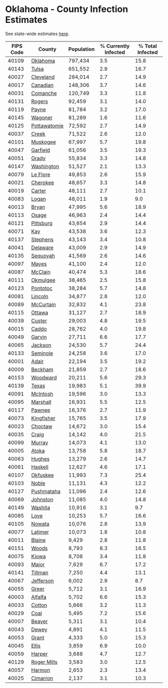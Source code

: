 # Oklahoma - County Infection Estimates

See state-wide estimates [here](/infections/us-ok).

|   FIPS Code |                       County |   Population |   % Currently Infected |   % Total Infected |
|-------------|------------------------------|--------------|------------------------|--------------------|
|       40109 |         [Oklahoma](oklahoma) |      797,434 |                    3.5 |               15.8 |
|       40143 |               [Tulsa](tulsa) |      651,552 |                    2.9 |               16.7 |
|       40027 |       [Cleveland](cleveland) |      284,014 |                    2.7 |               14.9 |
|       40017 |         [Canadian](canadian) |      148,306 |                    3.7 |               14.6 |
|       40031 |         [Comanche](comanche) |      120,749 |                    3.3 |               11.8 |
|       40131 |             [Rogers](rogers) |       92,459 |                    3.1 |               14.0 |
|       40119 |               [Payne](payne) |       81,784 |                    3.2 |               17.0 |
|       40145 |           [Wagoner](wagoner) |       81,289 |                    1.6 |               11.6 |
|       40125 | [Pottawatomie](pottawatomie) |       72,592 |                    2.7 |               14.9 |
|       40037 |               [Creek](creek) |       71,522 |                    2.6 |               12.0 |
|       40101 |         [Muskogee](muskogee) |       67,997 |                    5.7 |               19.8 |
|       40047 |         [Garfield](garfield) |       61,056 |                    3.5 |               19.3 |
|       40051 |               [Grady](grady) |       55,834 |                    3.3 |               14.8 |
|       40147 |     [Washington](washington) |       51,527 |                    2.1 |               13.3 |
|       40079 |         [Le Flore](le-flore) |       49,853 |                    2.6 |               15.9 |
|       40021 |         [Cherokee](cherokee) |       48,657 |                    3.3 |               14.8 |
|       40019 |             [Carter](carter) |       48,111 |                    2.7 |               10.1 |
|       40083 |               [Logan](logan) |       48,011 |                    1.9 |                9.0 |
|       40013 |               [Bryan](bryan) |       47,995 |                    5.6 |               18.9 |
|       40113 |               [Osage](osage) |       46,963 |                    2.4 |               14.4 |
|       40121 |       [Pittsburg](pittsburg) |       43,654 |                    2.9 |               14.4 |
|       40071 |                   [Kay](kay) |       43,538 |                    3.6 |               12.3 |
|       40137 |         [Stephens](stephens) |       43,143 |                    3.4 |               10.8 |
|       40041 |         [Delaware](delaware) |       43,009 |                    2.9 |               14.9 |
|       40135 |         [Sequoyah](sequoyah) |       41,569 |                    2.6 |               14.6 |
|       40097 |               [Mayes](mayes) |       41,100 |                    2.4 |               12.0 |
|       40087 |           [McClain](mcclain) |       40,474 |                    5.3 |               18.6 |
|       40111 |         [Okmulgee](okmulgee) |       38,465 |                    2.5 |               15.8 |
|       40123 |         [Pontotoc](pontotoc) |       38,284 |                    5.7 |               14.8 |
|       40081 |           [Lincoln](lincoln) |       34,877 |                    2.8 |               12.0 |
|       40089 |       [McCurtain](mccurtain) |       32,832 |                    4.1 |               23.8 |
|       40115 |             [Ottawa](ottawa) |       31,127 |                    2.7 |               18.9 |
|       40039 |             [Custer](custer) |       29,003 |                    4.8 |               19.5 |
|       40015 |               [Caddo](caddo) |       28,762 |                    4.0 |               19.8 |
|       40049 |             [Garvin](garvin) |       27,711 |                    6.6 |               17.7 |
|       40065 |           [Jackson](jackson) |       24,530 |                    5.7 |               24.4 |
|       40133 |         [Seminole](seminole) |       24,258 |                    3.6 |               17.0 |
|       40001 |               [Adair](adair) |       22,194 |                    3.5 |               19.2 |
|       40009 |           [Beckham](beckham) |       21,859 |                    2.7 |               18.6 |
|       40153 |         [Woodward](woodward) |       20,211 |                    5.6 |               29.3 |
|       40139 |               [Texas](texas) |       19,983 |                    5.1 |               39.9 |
|       40091 |         [McIntosh](mcintosh) |       19,596 |                    3.0 |               13.3 |
|       40095 |         [Marshall](marshall) |       16,931 |                    5.5 |               12.5 |
|       40117 |             [Pawnee](pawnee) |       16,376 |                    2.7 |               11.9 |
|       40073 |     [Kingfisher](kingfisher) |       15,765 |                    3.5 |               17.9 |
|       40023 |           [Choctaw](choctaw) |       14,672 |                    3.0 |               15.4 |
|       40035 |               [Craig](craig) |       14,142 |                    4.0 |               21.5 |
|       40099 |             [Murray](murray) |       14,073 |                    4.1 |               13.0 |
|       40005 |               [Atoka](atoka) |       13,758 |                    5.8 |               18.7 |
|       40063 |             [Hughes](hughes) |       13,279 |                    2.6 |               14.7 |
|       40061 |           [Haskell](haskell) |       12,627 |                    4.6 |               17.1 |
|       40107 |         [Okfuskee](okfuskee) |       11,993 |                    7.3 |               25.4 |
|       40103 |               [Noble](noble) |       11,131 |                    4.3 |               12.2 |
|       40127 |     [Pushmataha](pushmataha) |       11,096 |                    2.4 |               12.6 |
|       40069 |         [Johnston](johnston) |       11,085 |                    4.0 |               14.8 |
|       40149 |           [Washita](washita) |       10,916 |                    3.1 |                9.7 |
|       40085 |                 [Love](love) |       10,253 |                    5.7 |               16.6 |
|       40105 |             [Nowata](nowata) |       10,076 |                    2.8 |               13.9 |
|       40077 |           [Latimer](latimer) |       10,073 |                    1.8 |               10.8 |
|       40011 |             [Blaine](blaine) |        9,429 |                    2.8 |               11.8 |
|       40151 |               [Woods](woods) |        8,793 |                    8.3 |               16.5 |
|       40075 |               [Kiowa](kiowa) |        8,708 |                    3.4 |               11.8 |
|       40093 |               [Major](major) |        7,629 |                    6.7 |               17.2 |
|       40141 |           [Tillman](tillman) |        7,250 |                    4.4 |               13.1 |
|       40067 |       [Jefferson](jefferson) |        6,002 |                    2.9 |                8.7 |
|       40055 |               [Greer](greer) |        5,712 |                    3.1 |               16.9 |
|       40003 |           [Alfalfa](alfalfa) |        5,702 |                    6.6 |               15.3 |
|       40033 |             [Cotton](cotton) |        5,666 |                    3.2 |               11.3 |
|       40029 |                 [Coal](coal) |        5,495 |                    7.2 |               15.6 |
|       40007 |             [Beaver](beaver) |        5,311 |                    3.1 |               10.4 |
|       40043 |               [Dewey](dewey) |        4,891 |                    4.1 |               11.5 |
|       40053 |               [Grant](grant) |        4,333 |                    5.0 |               15.3 |
|       40045 |               [Ellis](ellis) |        3,859 |                    6.9 |               10.0 |
|       40059 |             [Harper](harper) |        3,688 |                    4.7 |               12.7 |
|       40129 |   [Roger Mills](roger-mills) |        3,583 |                    3.0 |               12.5 |
|       40057 |             [Harmon](harmon) |        2,653 |                    2.3 |               13.4 |
|       40025 |         [Cimarron](cimarron) |        2,137 |                    3.1 |               10.3 |